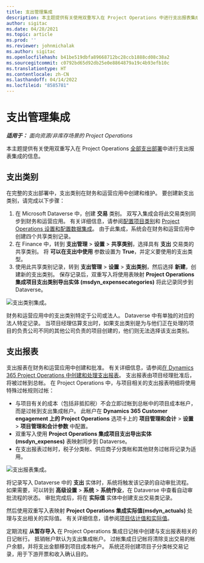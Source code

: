 ```yaml
---
title: 支出管理集成
description: 本主题提供有关使用双重写入在 Project Operations 中进行支出报表集成的信息。
author: sigitac
ms.date: 04/28/2021
ms.topic: article
ms.prod: ''
ms.reviewer: johnmichalak
ms.author: sigitac
ms.openlocfilehash: b41be519dbfa89668712bc28ccb1888cd08c38a2
ms.sourcegitcommit: c0792bd65d92db25e0e8864879a19c4b93efb10c
ms.translationtype: HT
ms.contentlocale: zh-CN
ms.lasthandoff: 04/14/2022
ms.locfileid: "8585781"
---
```

# <a name="expense-management-integration"></a>支出管理集成

_**适用于：** 面向资源/非库存场景的 Project Operations_

本主题提供有关使用双重写入在 Project Operations [全部支出部署](../expense/expense-overview.md)中进行支出报表集成的信息。

## <a name="expense-categories"></a>支出类别

在完整的支出部署中，支出类别在财务和运营应用中创建和维护。 要创建新支出类别，请完成以下步骤：

1. 在 Microsoft Dataverse 中，创建 **交易** 类别。 双写入集成会将此交易类别同步到财务和运营应用。 有关详细信息，请参阅[配置项目类别](/dynamics365/project-operations/project-accounting/configure-project-categories)和 [Project Operations 设置和配置数据集成](resource-dual-write-setup-integration.md)。 由于此集成，系统会在财务和运营应用中创建四个共享类别记录。
2. 在 Finance 中，转到 **支出管理** > **设置** > **共享类别**，选择具有 **支出** 交易类的共享类别。 将 **可以在支出中使用** 参数设置为 **True**，并定义要使用的支出类型。
3. 使用此共享类别记录，转到 **支出管理** > **设置** > **支出类别**，然后选择 **新建**，创建新的支出类别。 保存记录后，双重写入将使用表映射 **Project Operations 集成项目支出类别导出实体 (msdyn\_expensecategories)** 将此记录同步到 Dataverse。

  ![支出类别集成。](./media/DW6ExpenseCategories.png)

财务和运营应用中的支出类别特定于公司或法人。 Dataverse 中有单独的对应的法人特定记录。 当项目经理估算支出时，如果支出类别是为与他们正在处理的项目的负责公司不同的其他公司负责的项目创建的，他们则无法选择该支出类别。 

## <a name="expense-reports"></a>支出报表

支出报表在财务和运营应用中创建和批准。 有关详细信息，请参阅[在 Dynamics 365 Project Operations 中创建和处理支出报表](/learn/modules/create-process-expense-reports/)。 支出报表由项目经理批准后，将被过帐到总帐。 在 Project Operations 中，与项目相关的支出报表明细将使用特殊过帐规则过帐：

  - 与项目有关的成本（包括非抵扣税）不会立即过帐到总帐中的项目成本帐户，而是过帐到支出集成帐户。 此帐户在 **Dynamics 365 Customer engagement 上的 Project Operations** 选项卡上的 **项目管理和会计** > **设置** > **项目管理和会计参数** 中配置。
  - 双重写入使用 **Project Operations 集成项目支出导出实体 (msdyn\_expenses)** 表映射同步到 Dataverse。
  - 在支出报表过帐时，税子分类帐、供应商子分类帐和其他财务过帐将记录为适用。

  ![支出报表集成。](./media/DW6ExpenseReports.png)

将记录写入 Dataverse 中的 **支出** 实体时，系统将触发该记录的自动审批流程。 如果需要，可以转到 **高级设置** > **系统** > **系统作业**，在 Dataverse 中查看自动审批流程的状态。 审批完成后，将在 **实际值** 实体中创建支出交易类记录。

然后使用双重写入表映射 **Project Operations 集成实际值(msdyn\_actuals)** 处理与支出相关的实际值。 有关详细信息，请参阅[项目估计值和实际值](resource-dual-write-estimates-actuals.md)。

定期流程 **从暂存导入** 在 Project Operations 集成日记帐中创建与支出报表相关的日记帐行。 抵销帐户默认为支出集成帐户。 过帐集成日记帐将清除支出交易的帐户余额，并将支出金额移到项目成本帐户。 系统还将创建项目子分类帐交易记录，用于下游开票和收入确认目的。
